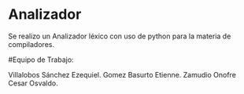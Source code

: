 # Analizador
Se realizo un Analizador léxico con uso de python para la materia de compiladores.

#Equipo de Trabajo:

Villalobos Sánchez Ezequiel.
Gomez Basurto Etienne.
Zamudio Onofre Cesar Osvaldo.
